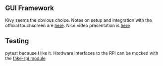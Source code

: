 GUI Framework
-------------

Kivy seems the obvious choice. Notes on setup and integration with the official touchscreen are [here](https://github.com/mrichardson23/rpi-kivy-screen). Nice video presentation is [here](https://www.youtube.com/watch?v=Eah3Zq18OyM)

Testing
-------

pytest because I like it. Hardware interfaces to the RPi can be mocked with the [fake-rpi module](https://pypi.org/project/fake-rpi/)

